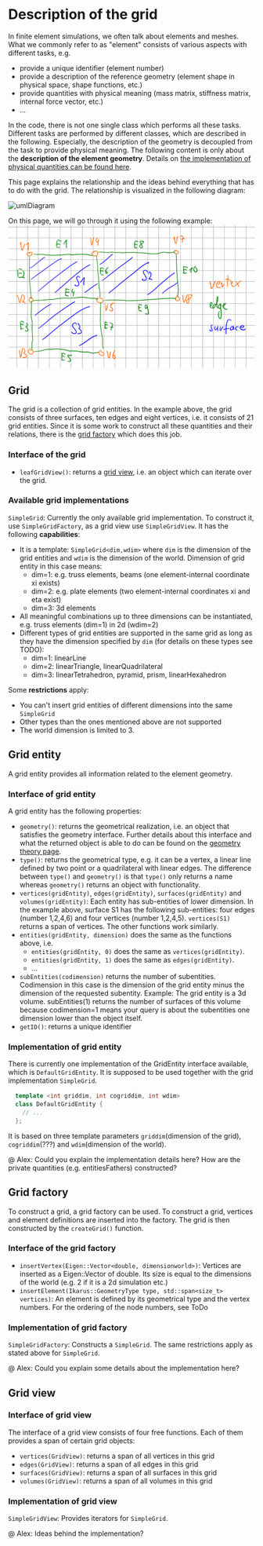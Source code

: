 # Description of the grid

In finite element simulations, we often talk about elements and meshes. What we commonly refer to as "element"
consists of various aspects with different tasks, e.g.  

- provide a unique identifier (element number)
- provide a description of the reference geometry (element shape in physical space, shape functions, etc.)
- provide quantities with physical meaning (mass matrix, stiffness matrix, internal force vector, etc.)
- ...

In the code, there is not one single class which performs all these tasks. Different tasks are performed by 
different classes, which are described in the following. Especially, the description of the geometry is
decoupled from the task to provide physical meaning. The following content is only about the 
**description of the element geometry**. Details on 
[the implementation of physical quantities can be found here](theoryFiniteElement.md).

This page explains the relationship and the ideas behind everything that has to do with the grid. 
The relationship is visualized in the following diagram:

![umlDiagram](../diagrams/UMLGrid.drawio)

On this page, we will go through it using the following example:
![img.png](images/sampleProblemGrid.png)

## Grid
The grid is a collection of grid entities. In the example above, the grid consists of three surfaces, 
ten edges and eight vertices, i.e. it consists of 21 grid entities. Since it is some work to construct all
these quantities and their relations, there is the [grid factory](theoryGrid.md#grid-factory) 
which does this job.

### Interface of the grid
- `leafGridView()`: returns a [grid view](theoryGrid.md#grid-view), 
i.e. an object which can iterate over the grid. 

### Available grid implementations
`SimpleGrid`: Currently the only available grid implementation. To construct it, use `SimpleGridFactory`,
 as a grid view use `SimpleGridView`.
It has the following **capabilities**:

- It is a template: `SimpleGrid<dim,wdim>` where `dim` is the dimension of the grid entities and 
   `wdim` is the dimension of the world. Dimension of grid entity in this case means:
    - dim=1: e.g. truss elements, beams (one element-internal coordinate xi exists)
    - dim=2: e.g. plate elements (two element-internal coordinates xi and eta exist)
    - dim=3: 3d elements
- All meaningful combinations up to three dimensions can be instantiated, e.g. 
  truss elements (dim=1) in 2d (wdim=2)
- Different types of grid entities are supported in the same grid as long as they have the 
  dimension specified by `dim` (for details on these types see TODO):
    - dim=1: linearLine
    - dim=2: linearTriangle, linearQuadrilateral
    - dim=3: linearTetrahedron, pyramid, prism, linearHexahedron

Some **restrictions** apply:

- You can't insert grid entities of different dimensions into the same `SimpleGrid`
- Other types than the ones mentioned above are not supported
- The world dimension is limited to 3.

## Grid entity
A grid entity provides all information related to the element geometry. 

### Interface of grid entity

A grid entity has the following properties: 

- `geometry()`: returns the geometrical realization, i.e. an object that satisfies the
   geometry interface. Further details about this interface and what the returned object is able to do
  can be found on the [geometry theory page](theoryGeometry.md).
- `type()`: returns the geometrical type, e.g. it can be a vertex, a linear line 
   defined by two point or a quadrilateral with linear edges. 
   The difference between `type()` and `geometry()` is that `type()` only returns a name whereas
   `geometry()` returns an object with functionality.
- `vertices(gridEntity)`, `edges(gridEntity)`, `surfaces(gridEntity)` and `volumes(gridEntity)`:
   Each entity has sub-entities of lower dimension. In the example above, surface S1 has the following
   sub-entities: four edges (number 1,2,4,6) and four vertices (number 1,2,4,5). `vertices(S1)`
   returns a span of vertices. The other functions work similarly.
- `entities(gridEntity, dimension)` does the same as the functions above, i.e.
    - `entities(gridEntity, 0)` does the same as `vertices(gridEntity)`.
    - `entities(gridEntity, 1)` does the same as `edges(gridEntity)`.
    - ...
- `subEntities(codimension)` returns the number of subentities. Codimension in this case is the dimension
   of the grid entity minus the dimension of the requested subentity. Example: The grid entity 
   is a 3d volume. subEntities(1) returns the number of surfaces of this volume because codimension=1
   means your query is about the subentities one dimension lower than the object itself.
- `getID()`: returns a unique identifier


### Implementation of grid entity
There is currently one implementation of the GridEntity interface available, which is `DefaultGridEntity`. It is
supposed to be used together with the grid implementation `SimpleGrid`.
```cpp
  template <int griddim, int cogriddim, int wdim>
  class DefaultGridEntity {
    // ...
  };
```
It is based on three template parameters `griddim`(dimension of the grid), `cogriddim`(???) and 
`wdim`(dimension of the world).

@ Alex: Could you explain the implementation details here? 
How are the private quantities (e.g. entitiesFathers) constructed?

## Grid factory
To construct a grid, a grid factory can be used. To construct a grid, vertices and element
definitions are inserted into the factory. The grid is then constructed by the `createGrid()` function.

### Interface of the grid factory

- `insertVertex(Eigen::Vector<double, dimensionworld>)`: Vertices are inserted as a Eigen::Vector
  of double. Its size is equal to the dimensions of the world (e.g. 2 if it is a 2d simulation etc.)
- `insertElement(Ikarus::GeometryType type, std::span<size_t> vertices)`: An element is defined
 by its geometrical type and the vertex numbers. For the ordering of the node numbers, see ToDo

### Implementation of grid factory
`SimpleGridFactory`: Constructs a `SimpleGrid`. The same restrictions apply as stated above for `SimpleGrid`. 

@ Alex: Could you explain some details about the implementation here?

## Grid view


### Interface of grid view

The interface of a grid view consists of four free functions. Each of them provides a span of
certain grid objects:

- `vertices(GridView)`: returns a span of all vertices in this grid
- `edges(GridView)`: returns a span of all edges in this grid
- `surfaces(GridView)`: returns a span of all surfaces in this grid
- `volumes(GridView)`: returns a span of all volumes in this grid

### Implementation of grid view

`SimpleGridView`: Provides iterators for `SimpleGrid`. 

@ Alex: Ideas behind the implementation?
